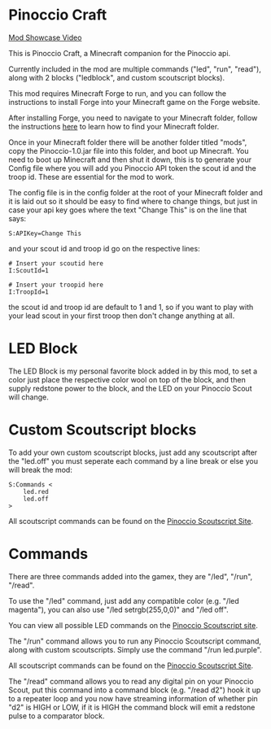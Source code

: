 Pinoccio Craft
==============

[Mod Showcase Video](http://vimeo.com/108850579)

This is Pinoccio Craft, a Minecraft companion for the Pinoccio api.

Currently included in the mod are multiple commands ("led", "run", "read"), along with 2 blocks ("ledblock", and custom scoutscript blocks).

This mod requires Minecraft Forge to run, and you can follow the instructions to install Forge into your Minecraft game on the Forge website. 

After installing Forge, you need to navigate to your Minecraft folder, follow the instructions [here](http://minecraft.gamepedia.com/.minecraft) to learn how to find your Minecraft folder.

Once in your Minecraft folder there will be another folder titled "mods", copy the Pinoccio-1.0.jar file into this folder, and boot up Minecraft. You need to boot up Minecraft and then shut it down, this is to generate your Config file where you will add you Pinoccio API token the scout id and the troop id. These are essential for the mod to work.

The config file is in the config folder at the root of your Minecraft folder and it is laid out so it should be easy to find where to change things, but just in case your api key goes where the text "Change This" is on the line that says:

    S:APIKey=Change This

and your scout id and troop id go on the respective lines:

    # Insert your scoutid here
    I:ScoutId=1

    # Insert your troopid here
    I:TroopId=1

the scout id and troop id are default to 1 and 1, so if you want to play with your lead scout in your first troop then don't change anything at all.

LED Block
===

The LED Block is my personal favorite block added in by this mod, to set a color just place the respective color wool on top of the block, and then supply redstone power to the block, and the LED on your Pinoccio Scout will change.

Custom Scoutscript blocks
===

To add your own custom scoutscript blocks, just add any scoutscript after the "led.off" you must seperate each command by a line break or else you will break the mod:

	S:Commands <
        led.red
        led.off
    >

All scoutscript commands can be found on the [Pinoccio Scoutscript Site](https://docs.pinocc.io/scoutcommands.html).

Commands
===

There are three commands added into the gamex, they are "/led", "/run", "/read".

To use the "/led" command, just add any compatible color (e.g. "/led magenta"), you can also use "/led setrgb(255,0,0)" and "/led off".

You can view all possible LED commands on the [Pinoccio Scoutscript site](https://docs.pinocc.io/scoutcommands.html#led-on).

The "/run" command allows you to run any Pinoccio Scoutscript command, along with custom scoutscripts. Simply use the command "/run led.purple".

All scoutscript commands can be found on the [Pinoccio Scoutscript Site](https://docs.pinocc.io/scoutcommands.html).

The "/read" command allows you to read any digital pin on your Pinoccio Scout, put this command into a command block (e.g. "/read d2") hook it up to a repeater loop and you now have streaming information of whether pin "d2" is HIGH or LOW, if it is HIGH the command block will emit a redstone pulse to a comparator block.